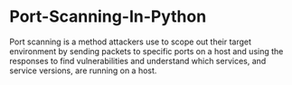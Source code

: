 # Port-Scanning-In-Python
Port scanning is a method attackers use to scope out their target environment by sending packets to specific ports on a host and using the responses to find vulnerabilities and understand which services, and service versions, are running on a host.
